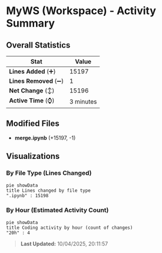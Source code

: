 # MyWS (Workspace) - Activity Summary 

## Overall Statistics

| Stat                   | Value                                                             |
| ---------------------- | ----------------------------------------------------------------- |
| **Lines Added** (➕)   | 15197                                          |
| **Lines Removed** (➖) | 1                                        |
| **Net Change** (↕)    | 15196                |
| **Active Time** (⌚)   | 3 minutes |


## Modified Files
- **merge.ipynb** (+15197, -1)

## Visualizations

### By File Type (Lines Changed)

```mermaid
pie showData
title Lines changed by file type
".ipynb" : 15198
```

### By Hour (Estimated Activity Count)

```mermaid
pie showData
title Coding activity by hour (count of changes)
"20h" : 4
```


> **Last Updated:** 10/04/2025, 20:11:57